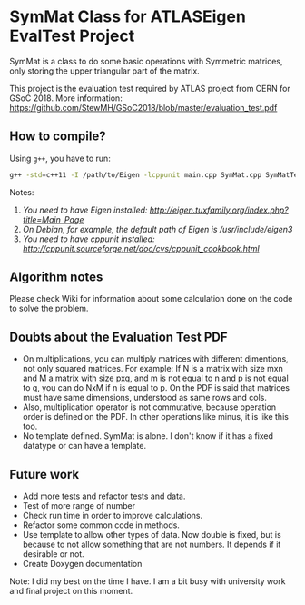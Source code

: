 # SymMat Class for ATLASEigen EvalTest Project
SymMat is a class to do some basic operations with Symmetric matrices, only storing the upper triangular part of the matrix.

This project is the evaluation test required by ATLAS project from CERN for GSoC 2018. More information: https://github.com/StewMH/GSoC2018/blob/master/evaluation_test.pdf

## How to compile?
Using `g++`, you have to run:
```bash
g++ -std=c++11 -I /path/to/Eigen -lcppunit main.cpp SymMat.cpp SymMatTest.cpp -o SymMatTest
```
Notes:
1. *You need to have Eigen installed: http://eigen.tuxfamily.org/index.php?title=Main_Page*
1. *On Debian, for example, the default path of Eigen is /usr/include/eigen3*
1. *You need to have cppunit installed: http://cppunit.sourceforge.net/doc/cvs/cppunit_cookbook.html*

## Algorithm notes
Please check Wiki for information about some calculation done on the code to solve the problem.

## Doubts about the Evaluation Test PDF
* On multiplications, you can multiply matrices with different dimentions, not only squared matrices. For example:
If N is a matrix with size mxn and M a matrix with size pxq, and m is not equal to n and p is not equal to q, you can do NxM if n is equal to p.
On the PDF is said that matrices must have same dimensions, understood as same rows and cols.
* Also, multiplication operator is not commutative, because operation order is defined on the PDF. In other operations like minus, it is like this too.
* No template defined. SymMat is alone. I don't know if it has a fixed datatype or can have a template.

## Future work
* Add more tests and refactor tests and data.
* Test of more range of number
* Check run time in order to improve calculations.
* Refactor some common code in methods.
* Use template to allow other types of data. Now double is fixed, but is because to not allow something that are not numbers. It depends if it desirable or not.
* Create Doxygen documentation

Note: I did my best on the time I have. I am a bit busy with university work and final project on this moment.

